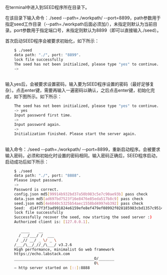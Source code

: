 在terminal中进入到SEED程序所在目录下。

在该目录下输入命令：./seed   --path=./workpath/  --port=8899，path参数用于指定seed工作目录（--path=./workpath后面必须加/），未指定则默认为当前目录。port参数用于指定端口号，未指定则默认为8899（即可以直接输入./seed）。

首次启动SEED程序会被要求初始化，如下所示：

```bash
	$ ./seed
	data path: "./", port: "8899".
	lock file successfully
	The seed has not been initialized, please type "yes" to continue.
	->
```
<br>
输入yes后，会被要求设置密码，输入要为SEED程序设置的密码（最好足够复杂）。点击enter键，需要再输入一遍密码以确认，之后点击enter键，初始化完成，如下图所示。如下所示：

```bash
	The seed has not been initialized, please type "yes" to continue.
	-> yes
	Input password first time.
	->
	Input password again.
	->
	Initialization finished. Please start the server again.
```
<br>
输入命令：./seed   --path=./workpath/  --port=8899，重新启动程序。会被要求输入密码，必须和初始化时设置的密码相同。输入密码正确后，SEED程序启动，启动成功后如下所示：

```bash
	$ ./seed
	data path: "./", port: "8888".
	Please input passowrd.
	->
	Password is correct.
	config.json md5[99914b932bd37a50b983c5e7c90ae93b] pass check
	data.json md5[ad697bd7523f16e8476e85eda517b8c9] pass check
	seed.json md5[4e6040c5325b54aec1558bd4997eb392] pass check
	Seed:  d14f7f3f3ad991824e6159efe8ef479ef08992f028185983cbd1357c95141a82
	lock file successfully
	Successfully recover the seed, now starting the seed server :)
	Authorized client is: [127.0.0.1].

	   ____    __
	  / __/___/ /  ___
	 / _// __/ _ \/ _ \
	/___/\__/_//_/\___/ v3.2.6
	High performance, minimalist Go web framework
	https://echo.labstack.com
	____________________________________O/_______
	                                    O\
	⇨ http server started on [::]:8888
```